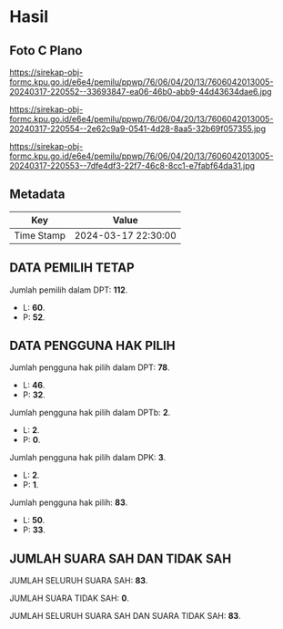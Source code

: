 # Hasil

## Foto C Plano

https://sirekap-obj-formc.kpu.go.id/e6e4/pemilu/ppwp/76/06/04/20/13/7606042013005-20240317-220552--33693847-ea06-46b0-abb9-44d43634dae6.jpg

https://sirekap-obj-formc.kpu.go.id/e6e4/pemilu/ppwp/76/06/04/20/13/7606042013005-20240317-220554--2e62c9a9-0541-4d28-8aa5-32b69f057355.jpg

https://sirekap-obj-formc.kpu.go.id/e6e4/pemilu/ppwp/76/06/04/20/13/7606042013005-20240317-220553--7dfe4df3-22f7-46c8-8cc1-e7fabf64da31.jpg


## Metadata

| Key        | Value               |
| ---------- | ------------------- |
| Time Stamp | 2024-03-17 22:30:00 |


## DATA PEMILIH TETAP

Jumlah pemilih dalam DPT: **112**.
 * L: **60**.
 * P: **52**.

## DATA PENGGUNA HAK PILIH

Jumlah pengguna hak pilih dalam DPT: **78**.
 * L: **46**.
 * P: **32**.

Jumlah pengguna hak pilih dalam DPTb: **2**.
 * L: **2**.
 * P: **0**.

Jumlah pengguna hak pilih dalam DPK: **3**.
 * L: **2**.
 * P: **1**.

Jumlah pengguna hak pilih: **83**.
 * L: **50**.
 * P: **33**.

## JUMLAH SUARA SAH DAN TIDAK SAH

JUMLAH SELURUH SUARA SAH: **83**.

JUMLAH SUARA TIDAK SAH: **0**.

JUMLAH SELURUH SUARA SAH DAN SUARA TIDAK SAH: **83**.


